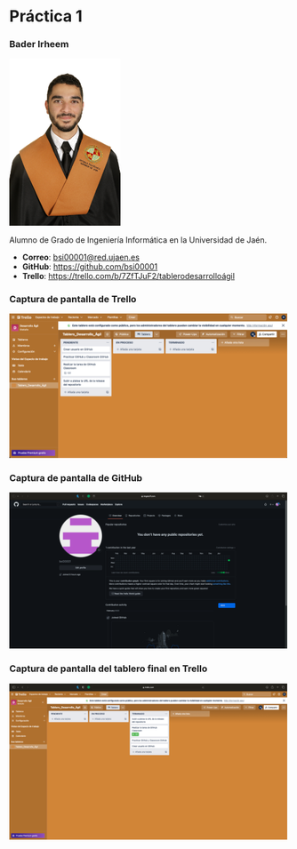 #  Práctica 1

### Bader Irheem
<img src='/Bader.JPG' width='200px'>

Alumno de Grado de Ingeniería Informática en la Universidad de Jaén.
* **Correo**: bsi00001@red.ujaen.es
* **GitHub**: https://github.com/bsi00001
* **Trello**: https://trello.com/b/7ZfTJuF2/tablerodesarrolloágil

### Captura de pantalla de Trello
<img src='/CapturaTrello.PNG' width='500px'>

### Captura de pantalla de GitHub
<img src='/CapturaGitHub.PNG' width='500px'>

### Captura de pantalla del tablero final en Trello
<img src='/CapturaTrelloFinal.PNG' width='500px'>
